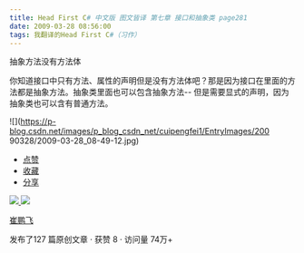 ```yaml
---
title: Head First C# 中文版 图文皆译 第七章 接口和抽象类 page281
date: 2009-03-28 08:56:00
tags: 我翻译的Head First C#（习作）
---
```

抽象方法没有方法体

你知道接口中只有方法、属性的声明但是没有方法体吧？那是因为接口在里面的方法都是抽象方法。抽象类里面也可以包含抽象方法--
但是需要显式的声明，因为抽象类也可以含有普通方法。

![](https://p-blog.csdn.net/images/p_blog_csdn_net/cuipengfei1/EntryImages/200
90328/2009-03-28_08-49-12.jpg)

  * [ 点赞  ](javascript:;)
  * [ 收藏  ](javascript:;)
  * [ 分享 ](javascript:;)

[ ![](https://profile.csdnimg.cn/5/2/5/3_cuipengfei1)
![](https://g.csdnimg.cn/static/user-reg-year/1x/11.png)
](https://blog.csdn.net/cuipengfei1)

[ 崔鹏飞 ](https://blog.csdn.net/cuipengfei1)

发布了127 篇原创文章  ·  获赞 8  ·  访问量 74万+

